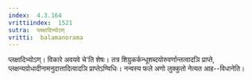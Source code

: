 ```yaml
---
index:  4.3.164
vrittiindex:  1521
sutra:  प्लक्षादिभ्योऽण्
vritti:  balamanorama 
---
```


प्लक्षादिभ्योऽण्। विकारे अवयवे चे'ति शेषः। तत्र शिग्रुकर्कन्धूशब्दयोरुवर्णान्तत्वादञि प्राप्ते, प्लक्षन्यग्रोधादीनामनुदात्तादित्वादञि प्राप्तेऽण्विधिः। नन्वस्य फले अणो लुक्कुतो नेत्यत आह--विधानेति।

